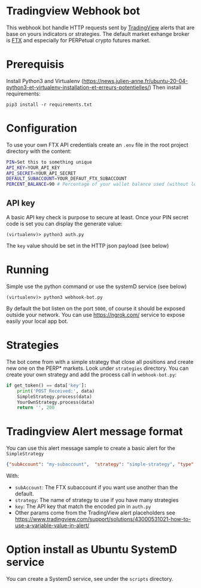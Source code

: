 # Tradingview Webhook bot

This webhook bot handle HTTP requests sent by [TradingView](https://tradingview.com/) alerts that are base on yours indicators or strategies.
The default market exhange broker is [FTX](https://ftx.com/) and especially for PERPetual crypto futures market.

# Prerequisis

Install Python3 and Virtualenv (https://news.julien-anne.fr/ubuntu-20-04-python3-et-virtualenv-installation-et-erreurs-potentielles/)
Then install requirements:

```
pip3 install -r requirements.txt
```

# Configuration

To use your own FTX API credentials create an `.env` file in the root project directory with the content:

```bash
PIN=Set this to something unique
API_KEY=YOUR_API_KEY
API_SECRET=YOUR_API_SECRET
DEFAULT_SUBACCOUNT=YOUR_DEFAUT_FTX_SUBACCOUNT
PERCENT_BALANCE=90 # Percentage of your wallet balance used (without leverage) to open order
```

## API key

A basic API key check is purpose to secure at least.
Once your PIN secret code is set you can display the generate value:
```
(virtualenv)> python3 auth.py 
```

The `key` value should be set in the HTTP json payload (see below)

# Running

Simple use the python command or use the systemD service (see below)

```
(virtualenv)> python3 webhook-bot.py 
```

By default the bot listen on the port `5000`, of course it should be exposed outside your network.
You can use https://ngrok.com/ service to expose easily your local app bot.

# Strategies

The bot come from with a simple strategy that close all positions and create new one on the PERP* markets.
Look under `strategies` directory.
You can create your own strategy and add the process call in `webhook-bot.py`:

```python
if get_token() == data['key']:
    print('POST Received:', data)
    SimpleStrategy.process(data)
    YourOwnStrategy.process(data)
    return '', 200
```

# Tradingview Alert message format

You can use this alert message sample to create a basic alert for the `SimpleStrategy`

```json
{"subAccount": "my-subaccount",  "strategy": "simple-strategy", "type": "market", "side": "{{strategy.order.action}}" , "amount": "10", "symbol": "{{ticker}}" , "price": "{{strategy.order.price}}" , "orderId": "{{strategy.order.id}}", "contracts": "{{strategy.order.contracts}}", "positions.size": "{{strategy.position_size}}", "comment": {}, "key": "yourkey"}
```

With:

* `subAccount`: The FTX subaccount if you want use another than the default.
* `strategy`: The name of strategy to use if you have many strategies
* `key`: The API key that match the encoded pin in `auth.py`
* Other params come from the TradingView alert placeholders see https://www.tradingview.com/support/solutions/43000531021-how-to-use-a-variable-value-in-alert/

# Option install as Ubuntu SystemD service

You can create a SystemD service, see under the `scripts` directory.
